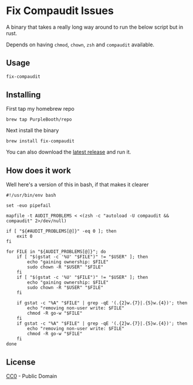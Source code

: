 # Fix Compaudit Issues

A binary that takes a really long way around to run the below script but
in rust.

Depends on having `chmod`, `chown`, `zsh` and `compaudit` available.

## Usage

``` bash
fix-compaudit
```

## Installing

First tap my homebrew repo

``` shell
brew tap PurpleBooth/repo
```

Next install the binary

``` shell
brew install fix-compaudit
```

You can also download the [latest
release](https://github.com/PurpleBooth/alfred-emoji-snippet-pack/releases/latest)
and run it.

## How does it work

Well here's a version of this in bash, if that makes it clearer

``` shell
#!/usr/bin/env bash

set -euo pipefail

mapfile -t AUDIT_PROBLEMS < <(zsh -c "autoload -U compaudit && compaudit" 2>/dev/null)

if [ "${#AUDIT_PROBLEMS[@]}" -eq 0 ]; then
    exit 0
fi

for FILE in "${AUDIT_PROBLEMS[@]}"; do
    if [ "$(gstat -c '%U' "$FILE")" != "$USER" ]; then
        echo "gaining ownership: $FILE"
        sudo chown -R "$USER" "$FILE"
    fi
    if [ "$(gstat -c '%U' "$FILE")" != "$USER" ]; then
        echo "gaining ownership: $FILE"
        sudo chown -R "$USER" "$FILE"
    fi

    if gstat -c "%A" "$FILE" | grep -qE '(.{2}w.{7}|.{5}w.{4})'; then
        echo "removing non-user write: $FILE"
        chmod -R go-w "$FILE"
    fi
    if gstat -c "%A" "$FILE" | grep -qE '(.{2}w.{7}|.{5}w.{4})'; then
        echo "removing non-user write: $FILE"
        chmod -R go-w "$FILE"
    fi
done
```

## License

[CC0](LICENSE.md) - Public Domain
